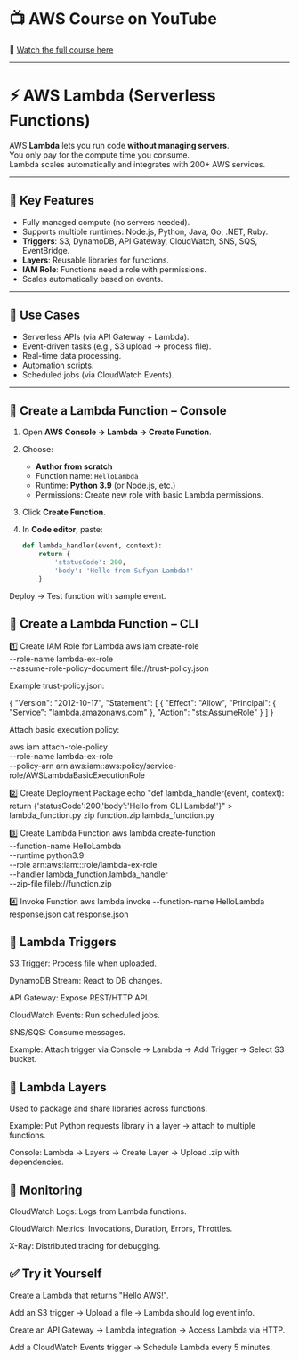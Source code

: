 # 📺 AWS Course on YouTube  
🎥 [Watch the full course here](https://youtu.be/R6yysJg_rKE?list=PLJB9b1bbB85EabGxfihssYhe46dZRHXfn)

---

# ⚡ AWS Lambda (Serverless Functions)

AWS **Lambda** lets you run code **without managing servers**.  
You only pay for the compute time you consume.  
Lambda scales automatically and integrates with 200+ AWS services.

---

## 📌 Key Features

- Fully managed compute (no servers needed).  
- Supports multiple runtimes: Node.js, Python, Java, Go, .NET, Ruby.  
- **Triggers**: S3, DynamoDB, API Gateway, CloudWatch, SNS, SQS, EventBridge.  
- **Layers**: Reusable libraries for functions.  
- **IAM Role**: Functions need a role with permissions.  
- Scales automatically based on events.  

---

## 📌 Use Cases

- Serverless APIs (via API Gateway + Lambda).  
- Event-driven tasks (e.g., S3 upload → process file).  
- Real-time data processing.  
- Automation scripts.  
- Scheduled jobs (via CloudWatch Events).  

---

## 🚀 Create a Lambda Function – Console

1. Open **AWS Console → Lambda → Create Function**.  
2. Choose:
   - **Author from scratch**  
   - Function name: `HelloLambda`  
   - Runtime: **Python 3.9** (or Node.js, etc.)  
   - Permissions: Create new role with basic Lambda permissions.  
3. Click **Create Function**.  
4. In **Code editor**, paste:  

   ```python
   def lambda_handler(event, context):
       return {
           'statusCode': 200,
           'body': 'Hello from Sufyan Lambda!'
       }

Deploy → Test function with sample event.

## 🚀 Create a Lambda Function – CLI
1️⃣ Create IAM Role for Lambda
aws iam create-role \
  --role-name lambda-ex-role \
  --assume-role-policy-document file://trust-policy.json


Example trust-policy.json:

{
  "Version": "2012-10-17",
  "Statement": [
    {
      "Effect": "Allow",
      "Principal": { "Service": "lambda.amazonaws.com" },
      "Action": "sts:AssumeRole"
    }
  ]
}


Attach basic execution policy:

aws iam attach-role-policy \
  --role-name lambda-ex-role \
  --policy-arn arn:aws:iam::aws:policy/service-role/AWSLambdaBasicExecutionRole

2️⃣ Create Deployment Package
echo "def lambda_handler(event, context): return {'statusCode':200,'body':'Hello from CLI Lambda!'}" > lambda_function.py
zip function.zip lambda_function.py

3️⃣ Create Lambda Function
aws lambda create-function \
  --function-name HelloLambda \
  --runtime python3.9 \
  --role arn:aws:iam::<account-id>:role/lambda-ex-role \
  --handler lambda_function.lambda_handler \
  --zip-file fileb://function.zip

4️⃣ Invoke Function
aws lambda invoke --function-name HelloLambda response.json
cat response.json

## 📌 Lambda Triggers

S3 Trigger: Process file when uploaded.

DynamoDB Stream: React to DB changes.

API Gateway: Expose REST/HTTP API.

CloudWatch Events: Run scheduled jobs.

SNS/SQS: Consume messages.

Example: Attach trigger via Console → Lambda → Add Trigger → Select S3 bucket.

## 📌 Lambda Layers

Used to package and share libraries across functions.

Example: Put Python requests library in a layer → attach to multiple functions.

Console: Lambda → Layers → Create Layer → Upload .zip with dependencies.

## 📌 Monitoring

CloudWatch Logs: Logs from Lambda functions.

CloudWatch Metrics: Invocations, Duration, Errors, Throttles.

X-Ray: Distributed tracing for debugging.

## ✅ Try it Yourself

Create a Lambda that returns "Hello AWS!".

Add an S3 trigger → Upload a file → Lambda should log event info.

Create an API Gateway → Lambda integration → Access Lambda via HTTP.

Add a CloudWatch Events trigger → Schedule Lambda every 5 minutes.
